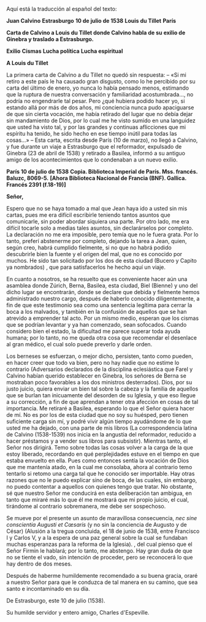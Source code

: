 Aquí está la traducción al español del texto:

**Juan Calvino**
**Estrasburgo**
**10 de julio de 1538**
**Louis du Tillet**
**París**

**Carta de Calvino a Louis du Tillet donde Calvino habla de su exilio de Ginebra y traslado a Estrasburgo.**

**Exilio**
**Cismas**
**Lucha política**
**Lucha espiritual**

**A Louis du Tillet**

La primera carta de Calvino a du Tillet no quedó sin respuesta: – «Si mi retiro a este país le ha causado gran disgusto, como lo he percibido por su carta del último de enero, yo nunca lo había pensado menos, estimando que la ruptura de nuestra conversación y familiaridad acostumbrada..., no podría no engendrarle tal pesar. Pero ¿qué hubiera podido hacer yo, si estando allá por más de dos años, mi conciencia nunca pudo apaciguarse de que sin cierta vocación, me había retirado del lugar que no debía dejar sin mandamiento de Dios, por lo cual me he visto sumido en una languidez que usted ha visto tal, y por las grandes y continuas aflicciones que mi espíritu ha tenido, he sido hecho en ese tiempo inútil para todas las cosas…» – Esta carta, escrita desde París (10 de marzo), no llegó a Calvino, y fue durante un viaje a Estrasburgo que el reformador, expulsado de Ginebra (23 de abril de 1538) y retirado a Basilea, informó a su antiguo amigo de los acontecimientos que lo condenaban a un nuevo exilio.

**París 10 de julio de 1538**
**Copia. Biblioteca Imperial de París. Mss. francés. Baluzc, 8069-5.**
**[Ahora Biblioteca Nacional de Francia (BNF). Gallica. Francés 2391 (f.18-19)]**

**Señor,**

Espero que no se haya tomado a mal que Jean haya ido a usted sin mis cartas, pues me era difícil escribirle teniendo tantos asuntos que comunicarle, sin poder abordar siquiera una parte. Por otro lado, me era difícil tocarle solo a medias tales asuntos, sin declarárselos por completo. La declaración no me era imposible, pero temía que no le fuera grata. Por lo tanto, preferí abstenerme por completo, dejando la tarea a Jean, quien, según creo, habrá cumplido fielmente, si no que no habrá podido descubrirle bien la fuente y el origen del mal, que no es conocido por muchos. He sido tan solicitado por los dos de esta ciudad
(Bucero y Capito ya nombrados)
, que para satisfacerlos he hecho aquí un viaje.

En cuanto a nosotros, se ha resuelto que es conveniente hacer aún una asamblea donde Zúrich, Berna, Basilea, esta ciudad, Biel
(Bienne)
y uno del dicho lugar se encontrarán, donde se declare que debida y fielmente hemos administrado nuestro cargo, después de haberlo conocido diligentemente, a fin de que este testimonio sea como una sentencia legítima para cerrar la boca a los malvados, y también en la confusión de aquellos que se han atrevido a emprender tal acto. Por un mismo medio, esperan que los cismas que se podrían levantar y ya han comenzado, sean sofocados. Cuando considero bien el estado, la dificultad me parece superar toda ayuda humana; por lo tanto, no me queda otra cosa que recomendar el desenlace al gran médico, el cual solo puede preverlo y darle orden.

Los berneses se esfuerzan, o mejor dicho, persisten, tanto como pueden, en hacer creer que todo va bien, pero no hay nadie que no estime lo contrario
(Adversarios declarados de la disciplina eclesiástica que Farel y Calvino habían querido establecer en Ginebra, los señores de Berna se mostraban poco favorables a los dos ministros desterrados).
Dios, por su justo juicio, quiera enviar un bien tal sobre la cabeza y la familia de aquellos que se burlan tan inicuamente del desorden de su Iglesia, y que eso llegue a su corrección, a fin de que aprendan a tener otra afección en cosas de tal importancia. Me retiraré a Basilea, esperando lo que el Señor quiera hacer de mí. No es por los de esta ciudad que no soy su huésped, pero tienen suficiente carga sin mí, y podré vivir algún tiempo ayudándome de lo que usted me ha dejado, con una parte de mis libros
(La correspondencia latina de Calvino (1538-1539) nos inicia en la angustia del reformador, reducido a hacer préstamos y a vender sus libros para subsistir).
Mientras tanto, el Señor nos dirigirá. Temo sobre todas las cosas volver a la carga de la que estoy liberado, recordando en qué perplejidades estuve en el tiempo en que estaba envuelto en ella. Pues como entonces sentía la vocación de Dios que me mantenía atado, en la cual me consolaba, ahora al contrario temo tentarlo si retomo una carga tal que he conocido ser importable. Hay otras razones que no le puedo explicar sino de boca, de las cuales, sin embargo, no puedo contentar a aquellos con quienes tengo que tratar. No obstante, sé que nuestro Señor me conducirá en esta deliberación tan ambigua, en tanto que miraré más lo que él me mostrará que mi propio juicio, el cual, tirándome al contrario sobremanera, me debe ser sospechoso.

Se mueve por el presente un asunto de maravillosa consecuencia, *nec sine conscientia Augusti et Cœsaris*
(y no sin la conciencia de Augusto y de César)
(Alusión a la tregua concluida, el 18 de junio de 1538, entre Francisco I y Carlos V, y a la espera de una paz general sobre la cual se fundaban muchas esperanzas para la reforma de la Iglesia).
, del cual pienso que el Señor Firmin le hablará; por lo tanto, me abstengo. Hay gran duda de que no se tiente el vado, sin intención de proceder, pero se reconocerá lo que hay dentro de dos meses.

Después de haberme humildemente recomendado a su buena gracia, oraré a nuestro Señor para que le conduzca de tal manera en su camino, que sea santo e incontaminado en su día.

De Estrasburgo, este 10 de julio (1538).

Su humilde servidor y entero amigo,
Charles d'Espeville.
